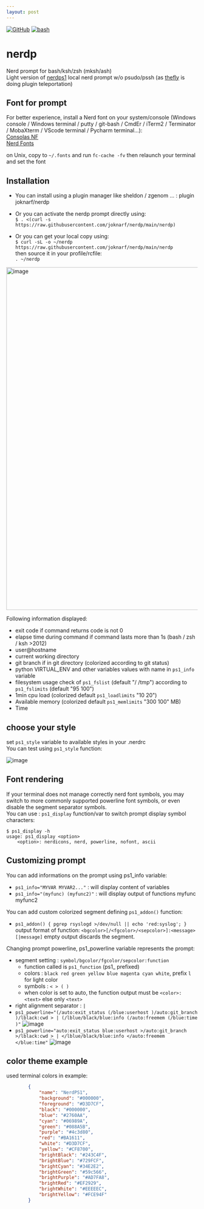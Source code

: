 ```yaml
---
layout: post
---
```

[![GitHub](https://img.shields.io/badge/GitHub-joknarf%2Fnerdp-black?logo=github)](https://github.com/joknarf/nerdp)
[![bash](https://img.shields.io/badge/shell-bash%20|%20zsh%20|%20ksh%20-blue.svg)]()

# nerdp
Nerd prompt for bash/ksh/zsh (mksh/ash)  
Light version of [nerdps1](https://github.com/joknarf/nerdps1) local nerd prompt w/o psudo/pssh (as [thefly](https://github.com/joknarf/thefly) is doing plugin teleportation)

## Font for prompt

For better experience, install a Nerd font on your system/console (Windows console / Windows terminal / putty / git-bash / CmdEr / iTerm2 / Terminator / MobaXterm / VScode terminal / Pycharm terminal...):  
[Consolas NF](https://github.com/wclr/my-nerd-fonts/raw/master/Consolas%20NF/Consolas%20Nerd%20Font%20Complete%20Mono%20Windows%20Compatible.ttf)  
[Nerd Fonts](https://www.nerdfonts.com/)

on Unix, copy to `~/.fonts` and run `fc-cache -fv` then relaunch your terminal and set the font

## Installation

* You can install using a plugin manager like sheldon / zgenom ... : plugin joknarf/nerdp

* Or you can activate the nerdp prompt directly using:  
`$ . <(curl -s https://raw.githubusercontent.com/joknarf/nerdp/main/nerdp)`
* Or you can get your local copy using:  
`$ curl -sL -o ~/nerdp https://raw.githubusercontent.com/joknarf/nerdp/main/nerdp`  
then source it in your profile/rcfile:  
`. ~/nerdp`


<img width="900" alt="image" src="https://github.com/joknarf/nerdps1/assets/10117818/ebc3f680-69b1-45d2-b1ce-b09b09b545f2">


Following information displayed:

* exit code if command returns code is not 0
* elapse time during command if command lasts more than 1s (bash / zsh / ksh >2012)
* user@hostname
* current working directory
* git branch if in git directory (colorized according to git status)
* python VIRTUAL_ENV and other variables values with name in `ps1_info` variable
* filesystem usage check of `ps1_fslist` (default "/ /tmp") according to `ps1_fslimits` (default "95 100")
* 1min cpu load (colorized default `ps1_loadlimits` "10 20")
* Available memory (colorized default `ps1_memlimits` "300 100" MB)
* Time
  
## choose your style
set `ps1_style` variable to available styles in your .nerdrc  
You can test using `ps1_style` function:

![image](https://github.com/joknarf/nerdps1/assets/10117818/f8d32297-73f4-4827-9802-b635c9d9a481)


## Font rendering

If your terminal does not manage correctly nerd font symbols, you may switch to more commonly supported powerline font symbols, or even disable the segment separator symbols.  
You can use : `ps1_display` function/var to switch prompt display symbol characters:
```
$ ps1_display -h
usage: ps1_display <option>
    <option>: nerdicons, nerd, powerline, nofont, ascii
```

## Customizing prompt

You can add informations on the prompt using ps1_info variable:  

* `ps1_info="MYVAR MYVAR2..."` : will display content of variables
* `ps1_info="(myfunc) (myfunc2)"` : will display output of functions myfunc myfunc2

You can add custom colorized segment defining `ps1_addon()` function:

* `ps1_addon() { pgrep rsyslogd >/dev/null || echo 'red:syslog'; }`
output format of function:
  `<bgcolor>[/<fgcolor>/<sepcolor>]:<message>[|message]`
empty output discards the segment.

Changing prompt powerline, ps1_powerline variable represents the prompt:

*  segment setting : `symbol/bgcolor/fgcolor/sepcolor:function`
    * function called is `ps1_function` (ps1_ prefixed)
    * colors : `black red green yellow blue magenta cyan white`, prefix `l` for light color
    * symbols : `< > ( )`
    * when color is set to auto, the function output must be `<color>:<text>` else only `<text>`
* right alignment separator : `|`
* `ps1_powerline="(/auto:exit_status (/blue:userhost )/auto:git_branch )/lblack:cwd > | (/lblue/black/blue:info (/auto:freemem (/blue:time )"`
![image](https://github.com/joknarf/nerdps1/assets/10117818/54fa6b66-03b5-4b04-8920-a461efcd9ca4)
* `ps1_powerline="auto:exit_status blue:userhost >/auto:git_branch >/lblack:cwd > | </lblue/black/blue:info </auto:freemem </blue:time"`
![image](https://github.com/joknarf/nerdps1/assets/10117818/f5d3bc4e-cf65-4889-af5b-817445575ef7)

## color theme example
used terminal colors in example:
```json
        {
            "name": "NerdPS1",
            "background": "#000000",
            "foreground": "#D3D7CF",
            "black": "#000000",
            "blue": "#2760AA",
            "cyan": "#06989A",
            "green": "#088A5B",
            "purple": "#4c3d80",
            "red": "#BA1611",
            "white": "#D3D7CF",
            "yellow": "#CF8700",
            "brightBlack": "#243C4F",
            "brightBlue": "#729FCF",
            "brightCyan": "#34E2E2",
            "brightGreen": "#59c566",
            "brightPurple": "#AD7FA8",
            "brightRed": "#EF2929",
            "brightWhite": "#EEEEEC",
            "brightYellow": "#FCE94F"
        }
```
